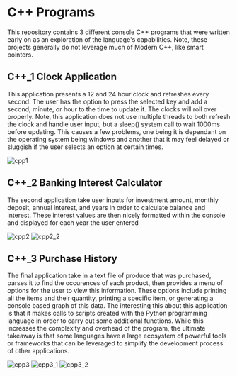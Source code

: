 # C++ Programs
This repository contains 3 different console C++ programs that were written early on as an exploration of the language's capabilities. Note, these projects generally do not leverage much of Modern C++, like smart pointers.

## C++_1 Clock Application
This application presents a 12 and 24 hour clock and refreshes every second. The user has the option to press the selected key and add a second, minute, or hour to the time to update it. The clocks will roll over properly. Note, this application does not use multiple threads to both refresh the clock and handle user input, but a sleep() system call to wait 1000ms before updating. This causes a few problems, one being it is dependant on the operating system being windows and another that it may feel delayed or sluggish if the user selects an option at certain times.

![cpp1](https://github.com/Mujanov3737/Cpp-Programs/assets/75598761/8f6abc41-ca1c-4393-afa6-284772a79d87)

## C++_2 Banking Interest Calculator
The second application take user inputs for investment amount, monthly deposit, annual interest, and years in order to calculate balance and interest. These interest values are then nicely formatted within the console and displayed for each year the user entered

![cpp2](https://github.com/Mujanov3737/Cpp-Programs/assets/75598761/c7d9712e-00b4-4d2a-9ab3-bd2b7e7c30f8)
![cpp2_2](https://github.com/Mujanov3737/Cpp-Programs/assets/75598761/d70b0eba-2c9d-45be-a275-5406e66dec93)

## C++_3 Purchase History
The final application take in a text file of produce that was purchased, parses it to find the occurences of each product, then provides a menu of options for the user to view this information. These options include printing all the items and their quantity, printing a specific item, or generating a console based graph of this data. The interesting this about this application is that it makes calls to scripts created with the Python programming language in order to carry out some additional functions. While this increases the complexity and overhead of the program, the ultimate takeaway is that some languages have a large ecosystem of powerful tools or frameworks that can be leveraged to simplify the development process of other applications.

![cpp3](https://github.com/Mujanov3737/Cpp-Programs/assets/75598761/4bda1f42-bf38-468d-adf5-762f93cdd175)
![cpp3_1](https://github.com/Mujanov3737/Cpp-Programs/assets/75598761/dc1054d8-e1b8-4ac4-982a-da44260a0306)
![cpp3_2](https://github.com/Mujanov3737/Cpp-Programs/assets/75598761/35b5b2ed-9120-47a5-aa92-9d7ccf022f95)
